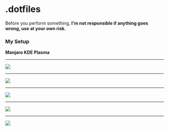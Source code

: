 # .dotfiles

Before you perform something, **I'm not responsible if anything goes wrong, use at your own risk.**

### My Setup

**Manjaro KDE Plasma**

---
![](https://raw.githubusercontent.com/Aelpxy/.dotfiles/main/.github/assets/picture1.png)

---
![](https://raw.githubusercontent.com/Aelpxy/.dotfiles/main/.github/assets/picture2.png)

---
![](https://raw.githubusercontent.com/Aelpxy/.dotfiles/main/.github/assets/picture3.png)

---
![](https://raw.githubusercontent.com/Aelpxy/.dotfiles/main/.github/assets/picture4.png)

---
![](https://raw.githubusercontent.com/Aelpxy/.dotfiles/main/.github/assets/picture5.png)
